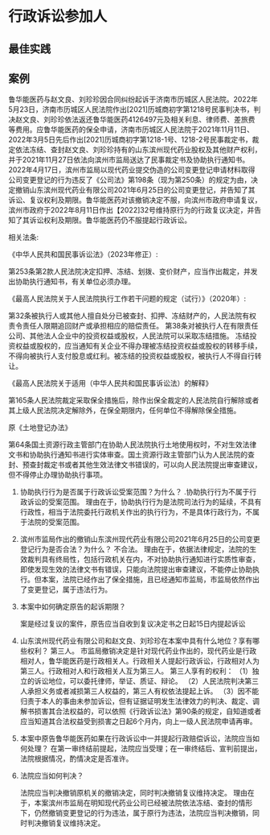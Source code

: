 
# 行政诉讼参加人

## 最佳实践









## 案例

鲁华能医药与赵文良、刘珍珍因合同纠纷起诉于济南市历城区人民法院。2022年5月23日，济南市历城区人民法院作出[2021]历城商初字第1218号民事判决书，判决赵文良、刘珍珍依法返还鲁华能医药4126497元及相关利息、律师费、差旅费等费用。应鲁华能医药的保全申请，济南市历城区人民法院于2021年11月11日、2022年3月5日先后作出[2021]历城商初字第1218-1号、1218-2号民事裁定书，裁定依法冻结、查封赵文良、刘珍珍持有的山东滨州现代药业股权及其他财产权利，并于2021年11月27日依法向滨州市监局送达了民事裁定书及协助执行通知书。2022年4月17日，滨州市监局以现代药业提交伪造的公司变更登记申请材料取得公司变更登记的行为违反了《公司法》第198条（现为第250条）的规定为由，决定撤销山东滨州现代药业有限公司2021年6月25日的公司变更登记，并告知了其诉讼、复议权利及期限。鲁华能医药对该撤销决定不服，向滨州市政府申请复议，滨州市政府于2022年8月11日作出【2022]32号维持原行为的行政复议决定，并告知了其诉讼权利及期限。鲁华能医药仍不服提起行政诉讼。

相关法条:

《中华人民共和国民事诉讼法》（2023年修正）: 

第253条第2款人民法院决定扣押、冻结、划拨、变价财产，应当作出裁定，并发出协助执行通知书，有关单位必须办理。

《最高人民法院关于人民法院执行工作若干问题的规定（试行）》（2020年）:

第32条被执行人或其他人擅自处分已被查封、扣押、冻结财产的，人民法院有权责令责任人限期追回财产或承担相应的赔偿责任。
第38条对被执行人在有限责任公司、其他法人企业中的投资权益或股权，人民法院可以采取冻结措施。
冻结投资权益或股权的，应当通知有关企业不得办理被冻结投资权益或股权的转移手续，不得向被执行人支付股息或红利。被冻结的投资权益或股权，被执行人不得自行转让。

《最高人民法院关于适用（中华人民共和国民事诉讼法）的解释》

第165条人民法院裁定采取保全措施后，除作出保全裁定的人民法院自行解除或者其上级人民法院决定解除外，在保全期限内，任何单位不得解除保全措施。

原《土地登记办法》

第64条国土资源行政主管部门在协助人民法院执行土地使用权时，不对生效法律文书和协助执行通知书进行实体审查。国土资源行政主管部门认为人民法院的查封、预查封裁定书或者其他生效法律文书错误的，可以向人民法院提出审查建议，但不得停止办理协助执行事项。


1. 协助执行行为是否属于行政诉讼受案范围？为什么？
    .协助执行行为不属于行政诉讼的受案范围。
    理由在于，协助执行行为是法院司法行为的延续，不具有行政性，相当于法院委托行政机关作出的执行行为，不是具体行政行为，不属于法院的受案范围。

2. 滨州市监局作出的撤销山东滨州现代药业有限公司2021年6月25日的公司变更登记行为是否合法？为什么？
    不合法。
    理由在于，依据法律规定，法院的生效裁判具有终局性，包括行政机关在内，不对协助执行通知进行实质性审查，即使发现生效的法律文书有错误，只能向法院提出审查建议，不能停止协助执行。但本案，法院已经作出了保全措施，且已经通知市监局，市监局依然作出了变更登记，属于违法行为。

3. 本案中如何确定原告的起诉期限？

    案是经过复议的案件，原告应当自收到复议决定书之日起15日内提起诉讼

4. 山东滨州现代药业有限公司和赵文良、刘珍珍在本案中具有什么地位？享有哪些权利？
    第三人。
    市监局撤销决定是针对现代药业作出的，现代药业是行政相对人，鲁华能医药是行政相关人。行政相关人提起行政诉讼，行政相对人为第三人。行政相对人和行政相关人互为第三人。
    第三人享有的权利：
    （1）独立的诉讼地位，可以委托律师，举证、质证、辩论。
    （2）人民法院判决第三人承担义务或者减损第三人权益的，第三人有权依法提起上诉。
    （3）因不能归责于本人的事由未参加诉讼，但有证据证明发生法律效力的判决、裁定、调解书损害其合法权益的，可以依照《行政诉讼法》第90条的规定，自知道或者应当知道其合法权益受到损害之日起6个月内，向上一级人民法院申请再审。



5. 本案中原告鲁华能医药如果在行政诉讼中一并提起行政赔偿诉讼，法院应当如何处理？
    在第一审终结前提起，法院应当受理；在一审终结后、宣判前提出，法院根据情况，酌情决定是否准许。


6. 法院应当如何判决？

    法院应当判决撤销原机关的撤销决定，同时判决撤销复议维持决定。
    理由在于，本案滨州市监局在明知现代药业公司已经被法院依法冻结、查封的情形下，仍然撤销变更登记的行为违法，属于原行为违法，法院应当判决撤销，同时判决撤销复议维持决定。
